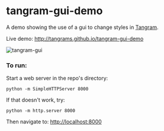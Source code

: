 tangram-gui-demo
================

A demo showing the use of a gui to change styles in [Tangram](http://github.com/tangrams/tangram).

Live demo: http://tangrams.github.io/tangram-gui-demo

![tangram-gui](https://cloud.githubusercontent.com/assets/459970/5781803/a2f63796-9d83-11e4-8538-7e8ef77c6107.png)

### To run:

Start a web server in the repo's directory:

    python -m SimpleHTTPServer 8000
    
If that doesn't work, try:

    python -m http.server 8000
    
Then navigate to: [http://localhost:8000](http://localhost:8000)

